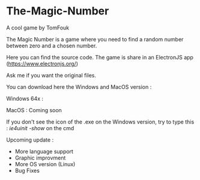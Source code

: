 # The-Magic-Number
A cool game by TomFouk

The Magic Number is a game where you need to find a random number between zero and a chosen number.

Here you can find the source code. The game is share in an ElectronJS app (https://www.electronjs.org/)

Ask me if you want the original files.

You can download here the Windows and MacOS version : 

Windows 64x : 

MacOS : Coming soon

If you don't see the icon of the .exe on the Windows version, try to type this : _ie4uinit -show_ on the cmd 

Upcoming update : 

- More language support
- Graphic improvment
- More OS version (Linux)
- Bug Fixes
